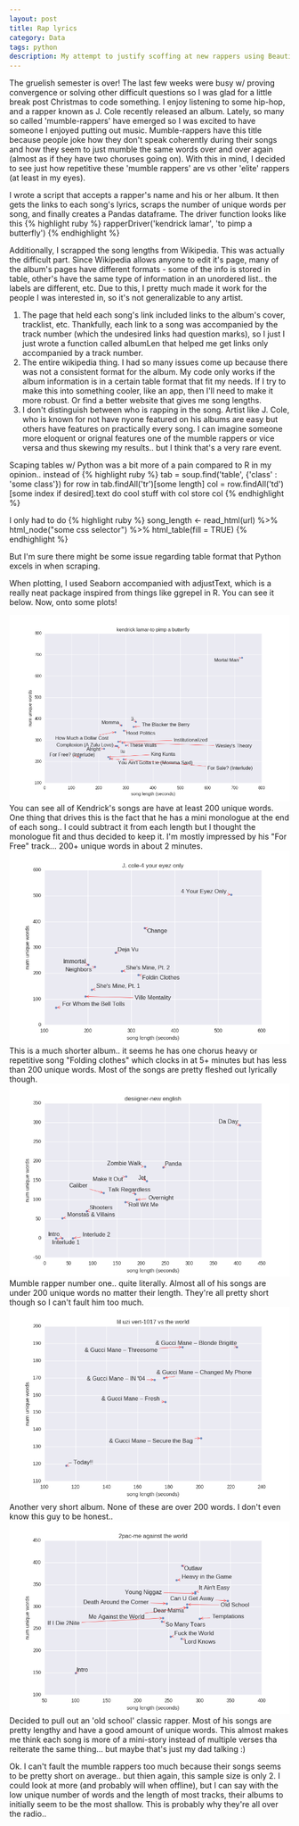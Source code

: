 ```yaml
---
layout: post
title: Rap lyrics
category: Data
tags: python
description: My attempt to justify scoffing at new rappers using Beautiful Soup
---
```


The gruelish semester is over! The last few weeks were busy w/ proving convergence or solving other difficult questions so I was 
glad for a little break post Christmas to code something. I enjoy listening to some hip-hop, and a rapper known as J. Cole recently
released an album. Lately, so many so called 'mumble-rappers' have emerged so I was excited to have someone I enjoyed putting out music.
Mumble-rappers have this title because people joke how they don't speak coherently during their songs and how they seem to just mumble
the same words over and over again (almost as if they have two choruses going on). With this in mind, I decided to see just how
repetitive these 'mumble rappers' are vs other 'elite' rappers (at least in my eyes). 

I wrote a script that accepts a rapper's name and his or her album. It then gets the links to each song's lyrics, scraps the number of unique words per song, and finally creates a Pandas dataframe. The driver function looks like this
{% highlight ruby %} rapperDriver('kendrick lamar', 'to pimp a butterfly') {% endhighlight %}

Additionally, I scrapped the song lengths from Wikipedia. This was actually the difficult part.
Since Wikipedia allows anyone to edit it's page, many of the album's pages have different formats - some of the info is stored in table, other's 
have the same type of information in an unordered list.. the labels are different, etc. Due to this, I pretty much made it work for the people
I was interested in, so it's not generalizable to any artist. 

1. The page that held each song's link included links to the album's cover, tracklist, etc. Thankfully, each link to a song
was accompanied by the track number (which the undesired links had question marks), so I just I just wrote a function called albumLen that helped me get links only accompanied by a track number.
2. The entire wikipedia thing. I had so many issues come up because there was not a consistent format for the album. My code only works if the album information is in a certain table format that fit my needs. If I try to make this into something cooler, like an app, then I'll need to make it more robust. Or find a better website that gives me song lengths.
3. I don't distinguish between who is rapping in the song. Artist like J. Cole, who is known for not have nyone featured on his albums are easy but others have features on practically every song. I can imagine someone more eloquent or orignal features one of the mumble rappers or vice versa and thus skewing my results.. but I think that's a very rare event.

Scaping tables w/ Python was a bit more of a pain compared to R in my opinion.. instead of 
{% highlight ruby %} tab = soup.find('table', {'class' : 'some class'})
for row in tab.findAll('tr')[some length]
  col = row.findAll('td')[some index if desired].text
  do cool stuff with col
  store col
{% endhighlight %}

I only had to do 
{% highlight ruby %} song_length <- read_html(url) %>% 
                html_node("some css selector") %>% 
                html_table(fill = TRUE)
{% endhighlight %}

But I'm sure there might be some issue regarding table format that Python excels in when scraping.

When plotting, I used Seaborn accompanied with adjustText, which is a really neat package inspired from
things like ggrepel in R. You can see it below. Now, onto some plots!

![png](/ipynb/rappers_pics/kendrick.png)
You can see all of Kendrick's songs are have at least 200 unique words. One thing that drives this is the fact that he has a mini monologue at the end of each song.. I could subtract it from each length but I thought the monologue fit and thus decided to keep it. I'm mostly impressed by his "For Free" track... 200+ unique words in about 2 minutes.
![png](/ipynb/rappers_pics/cole.png)
This is a much shorter album.. it seems he has one chorus heavy or repetitive song "Folding clothes" which clocks in at 5+ minutes but has less than 200 unique words. Most of the songs are pretty fleshed out lyrically though.
![png](/ipynb/rappers_pics/desiigner.png)
Mumble rapper number one.. quite literally. Almost all of his songs are under 200 unique words no matter their length. They're all pretty short though so I can't fault him too much.
![png](/ipynb/rappers_pics/lilUzi.png)
Another very short album. None of these are over 200 words. I don't even know this guy to be honest..
![png](/ipynb/rappers_pics/2pac.png)
Decided to pull out an 'old school' classic rapper. Most of his songs are pretty lengthy and have a good amount of unique words. This almost makes me think each song is more of a mini-story instead of multiple verses tha reiterate the same thing... but maybe that's just my dad talking :)

Ok. I can't fault the mumble rappers too much because their songs seems to be pretty short on average.. but thien again, this sample size is only 2. I could look at more (and probably will when offline), but I can say with the low unique number of words and the length of most tracks, their albums to initially seem to be the most shallow. This is probably why they're all over the radio..



